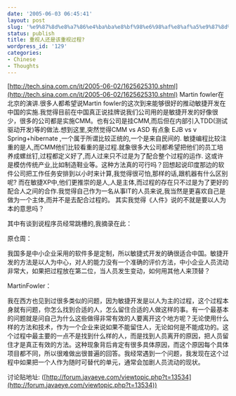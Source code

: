 ```yaml
---
date: '2005-06-03 06:45:41'
layout: post
slug: '%e9%87%8d%e8%a7%86%e4%ba%ba%e8%bf%98%e6%98%af%e8%af%a5%e9%87%8d%e8%a7%86%e8%bf%87%e7%a8%8b'
status: publish
title: 重视人还是该重视过程?
wordpress_id: '129'
categories:
- Chinese
- Thoughts
---
```




[http://tech.sina.com.cn/it/2005-06-02/1625625310.shtml](http://tech.sina.com.cn/it/2005-06-02/1625625310.shtml) Martin fowler在北京的演讲.很多人都希望说Martin fowler的这次到来能够很好的推动敏捷开发在中国的实施.我觉得目前在中国真正说挂牌说我们公司用的是敏捷开发的好像很少，很多的公司都是实施CMM。也有公司是挂CMM,而后但在内部引入TDD(测试驱动开发)等的做法.想到这里,突然觉得CMM vs ASD 有点象 EJB vs v Spring+hibernate ,一个属于所谓比较正统的,一个是来自民间的.
敏捷编程比较注重的是人,而CMM他们比较看重的是过程.就象很多大公司都希望把他们的员工培养成螺丝钉,过程都定义好了,而人过来只不过是为了配合整个过程的运作. 这或许是模仿传统产业,比如制造鞋业等。这种方法真的可行吗？回想起说印度那边的软件公司把工作任务安排到以小时来计算,我觉得很可怕,那样的话,跟机器有什么区别呢?
而在敏捷XP中,他们更推崇的是人,人是主体,而过程的存在只不过是为了更好的配合人之间的合作.我觉得自己作为一名从事IT的人员来说,我当然是更喜欢自己是做为一个主体,而并不是去配合过程的。 其实我觉得《人件》说的不就是要以人为本的意思吗？

其中有谈到说程序员经常跳槽的,我摘录在此：

原仓周： 

我国多是中小企业采用的软件多是定制，所以敏捷式开发的确很适合中国。敏捷开发的方法是以人为中心，对人的能力没有一个准确的评价方法，中小企业人员流动非常大，如果把过程放在第二位，当人员发生变动，如何用其他人来顶替？

MartinFowler： 

我在西方也见到过很多类似的问题，因为敏捷开发是以人为主的过程，这个过程本身就有问题，你怎么找到合适的人，怎么留住合适的人做这样的事。有一个最基本的问题就是问自己为什么这些做得非常有效的人要离开这个地方呢？无论使用什么样的方法和技术，作为一个企业来说如果不能留住人，无论如何是不能成功的。这个过程中最主要的一点不是找到什么样的人，而是找到人员离开的原因，把人员留住才是真正有效的方法。这种现象背后肯定有很多具体原因，而这个原因每个具体项目都不同，所以很难做出很普遍的回答。我经常遇到一个问题，我发现在这个过程中如果把一个人作为随时可替代的单元，通常会加剧人员流动的现状。

讨论贴地址: ([http://forum.javaeye.com/viewtopic.php?t=13534](http://forum.javaeye.com/viewtopic.php?t=13534))


